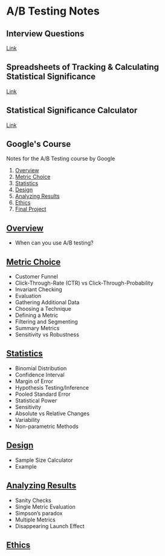 # A/B Testing Notes

## Interview Questions
[Link](https://github.com/vanessaaleung/ab-testing-notes/blob/master/interview.md)

## Spreadsheets of Tracking & Calculating Statistical Significance
[Link](https://docs.google.com/spreadsheets/d/1JEUb5Ig5z8J4BSJhOqjz5d_A50EPfCTA1nv1qf1quos/edit?usp=sharing)

## Statistical Significance Calculator
[Link](https://neilpatel.com/ab-testing-calculator/)

## Google's Course
Notes for the A/B Testing course by Google
1. [Overview](https://github.com/vanessaaleung/ab-testing-notes/blob/master/overview.md)
2. [Metric Choice](https://github.com/vanessaaleung/ab-testing-notes/blob/master/metric-choice.md)
3. [Statistics](https://github.com/vanessaaleung/ab-testing-notes/blob/master/statistics.md)
4. [Design](https://github.com/vanessaaleung/ab-testing-notes/blob/master/design.md)
5. [Analyzing Results](https://github.com/vanessaaleung/ab-testing-notes/blob/master/analyzing-results.md)
6. [Ethics](https://github.com/vanessaaleung/ab-testing-notes/blob/master/ethics.md)
7. [Final Project](https://github.com/vanessaaleung/ab-testing-notes/blob/master/final-project.md)

## [Overview](https://github.com/vanessaaleung/ab-testing-notes/blob/master/overview.md)
- When can you use A/B testing?

## [Metric Choice](https://github.com/vanessaaleung/ab-testing-notes/blob/master/metric-choice.md)
- Customer Funnel
- Click-Through-Rate (CTR) vs Click-Through-Probability
- Invariant Checking
- Evaluation
- Gathering Additional Data
- Choosing a Technique
- Defining a Metric
- Filtering and Segmenting
- Summary Metrics
- Sensitivity  vs Robustness

## [Statistics](https://github.com/vanessaaleung/ab-testing-notes/blob/master/statistics.md)
- Binomial Distribution
- Confidence Interval
- Margin of Error
- Hypothesis Testing/Inference
- Pooled Standard Error
- Statistical Power
- Sensitivity
- Absolute vs Relative Changes
- Variability
- Non-parametric Methods

## [Design](https://github.com/vanessaaleung/ab-testing-notes/blob/master/design.md)
- Sample Size Calculator
- Example

## [Analyzing Results](https://github.com/vanessaaleung/ab-testing-notes/blob/master/analyzing-results.md)
- Sanity Checks
- Single Metric Evaluation
- Simpson’s paradox
- Multiple Metrics
- Disappearing Launch Effect

## [Ethics](https://github.com/vanessaaleung/ab-testing-notes/blob/master/ethics.md)



